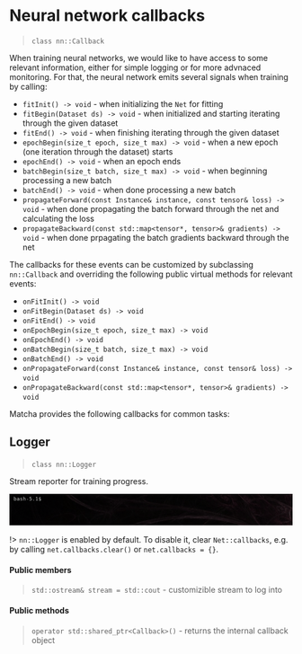 # Neural network callbacks
> `class nn::Callback`


When training neural networks, we would like to have access to some
relevant information, either for simple logging or for more advnaced
monitoring. For that, the neural network emits several signals when
training by calling:

- `fitInit() -> void` -
   when initializing the `Net` for fitting
- `fitBegin(Dataset ds) -> void` - 
   when initialized and starting iterating through the given dataset
- `fitEnd() -> void` -
   when finishing iterating through the given dataset
- `epochBegin(size_t epoch, size_t max) -> void` -
   when a new epoch (one iteration through the dataset) starts
- `epochEnd() -> void` -
   when an epoch ends
- `batchBegin(size_t batch, size_t max) -> void` -
   when beginning processing a new batch
- `batchEnd() -> void` -
   when done processing a new batch
- `propagateForward(const Instance& instance, const tensor& loss) -> void` -
   when done propagating the batch forward through the net 
   and calculating the loss
- `propagateBackward(const std::map<tensor*, tensor>& gradients) -> void` -
   when done prpagating the batch gradients backward through the net

The callbacks for these events can be customized by subclassing 
`nn::Callback` and overriding the following public virtual methods for 
relevant events:

- `onFitInit() -> void`
- `onFitBegin(Dataset ds) -> void`
- `onFitEnd() -> void`
- `onEpochBegin(size_t epoch, size_t max) -> void`
- `onEpochEnd() -> void`
- `onBatchBegin(size_t batch, size_t max) -> void`
- `onBatchEnd() -> void`
- `onPropagateForward(const Instance& instance, const tensor& loss) -> void`
- `onPropagateBackward(const std::map<tensor*, tensor>& gradients) -> void`

Matcha provides the following callbacks for common tasks:

## Logger
> `class nn::Logger`

Stream reporter for training progress.

![img](fit.gif)

!> `nn::Logger` is enabled by default. To disable it, clear `Net::callbacks`,
   e.g. by calling `net.callbacks.clear()` or `net.callbacks = {}`.

#### Public members
> `std::ostream& stream = std::cout` - customizible stream to log into

#### Public methods
> `operator std::shared_ptr<Callback>()` - returns the internal callback object
